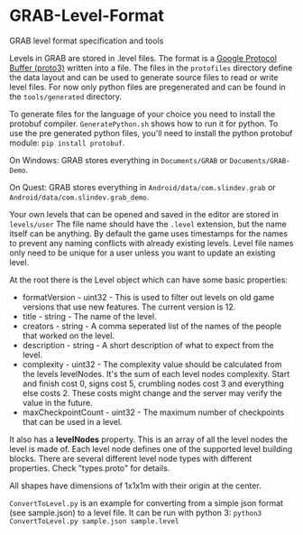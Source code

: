 # GRAB-Level-Format
GRAB level format specification and tools

Levels in GRAB are stored in .level files. The format is a [Google Protocol Buffer (proto3)](https://developers.google.com/protocol-buffers) written into a file. The files in the ```protofiles``` directory define the data layout and can be used to generate source files to read or write level files. For now only python files are pregenerated and can be found in the ```tools/generated``` directory.

To generate files for the language of your choice you need to install the protobuf compiler. ```GeneratePython.sh``` shows how to run it for python. To use the pre generated python files, you'll need to install the python protobuf module: ```pip install protobuf```.

On Windows:
GRAB stores everything in ```Documents/GRAB``` or ```Documents/GRAB-Demo```.

On Quest:
GRAB stores everything in ```Android/data/com.slindev.grab``` or ```Android/data/com.slindev.grab_demo```.

Your own levels that can be opened and saved in the editor are stored in ```levels/user``` The file name should have the ```.level``` extension, but the name itself can be anything. By default the game uses timestamps for the names to prevent any naming conflicts with already existing levels. Level file names only need to be unique for a user unless you want to update an existing level.

At the root there is the Level object which can have some basic properties:
* formatVersion - uint32 - This is used to filter out levels on old game versions that use new features. The current version is 12.
* title - string - The name of the level.
* creators - string - A comma seperated list of the names of the people that worked on the level.
* description - string - A short description of what to expect from the level.
* complexity - uint32 - The complexity value should be calculated from the levels levelNodes. It's the sum of each level nodes complexity. Start and finish cost 0, signs cost 5, crumbling nodes cost 3 and everything else costs 2. These costs might change and the server may verify the value in the future.
* maxCheckpointCount - uint32 - The maximum number of checkpoints that can be used in a level.

It also has a **levelNodes** property.
This is an array of all the level nodes the level is made of. Each level node defines one of the supported level building blocks. There are several different level node types with different properties. Check "types.proto" for details.

All shapes have dimensions of 1x1x1m with their origin at the center.

```ConvertToLevel.py``` is an example for converting from a simple json format (see sample.json) to a level file. It can be run with python 3: ```python3 ConvertToLevel.py sample.json sample.level```


